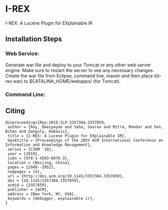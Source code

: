 # I-REX
I-REX: A Lucene Plugin for EXplainable IR

## Installation Steps
### Web Service: 
Generate war file and deploy to your Tomcat or any other web server engine. Make sure to restart the server to see any necessary changes. 
Create the war file from Eclipse, command line, maven and then place it(i-rex.war) to $CATALINA_HOME/webapps/ (for Tomcat). 
### Command Line: 

## Citing 
```
@inproceedings{Roy:2019:ILP:3357384.3357859,
 author = {Roy, Dwaipayan and Saha, Sourav and Mitra, Mandar and Sen, Bihan and Ganguly, Debasis},
 title = {I-REX: A Lucene Plugin for EXplainable IR},
 booktitle = {Proceedings of the 28th ACM International Conference on Information and Knowledge Management},
 series = {CIKM '19},
 year = {2019},
 isbn = {978-1-4503-6976-3},
 location = {Beijing, China},
 pages = {2949--2952},
 numpages = {4},
 url = {http://doi.acm.org/10.1145/3357384.3357859},
 doi = {10.1145/3357384.3357859},
 acmid = {3357859},
 publisher = {ACM},
 address = {New York, NY, USA},
 keywords = {debugger, explainable ir},
}
```


